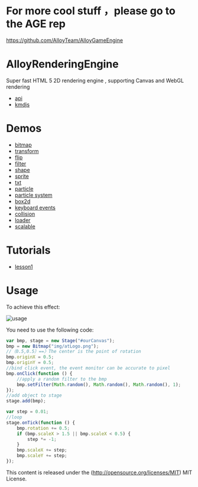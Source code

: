 # For more cool stuff ，please go to the AGE rep

https://github.com/AlloyTeam/AlloyGameEngine

# AlloyRenderingEngine
Super fast HTML 5 2D rendering engine , supporting Canvas and WebGL rendering

* [api](http://alloyteam.github.io/AlloyRenderingEngine/doc/)
* [kmdjs](https://github.com/kmdjs/kmdjs)


# Demos
* [bitmap](http://alloyteam.github.io/AlloyRenderingEngine/example/bitmap.html) 
* [transform](http://alloyteam.github.io/AlloyRenderingEngine/example/transform.html) 
* [flip](http://alloyteam.github.io/AlloyRenderingEngine/example/flip.html) 
* [filter](http://alloyteam.github.io/AlloyRenderingEngine/example/filter.html) 
* [shape](http://alloyteam.github.io/AlloyRenderingEngine/example/shape.html) 
* [sprite](http://alloyteam.github.io/AlloyRenderingEngine/example/sprite.html) 
* [txt](http://alloyteam.github.io/AlloyRenderingEngine/example/txt.html) 
* [particle](http://alloyteam.github.io/AlloyRenderingEngine/example/particle.html) 
* [particle system](http://alloyteam.github.io/AlloyRenderingEngine/example/particlesystem.html) 
* [box2d](http://alloyteam.github.io/AlloyRenderingEngine/example/box2d.html) 
* [keyboard events](http://alloyteam.github.io/AlloyRenderingEngine/example/keyboardevents.html) 
* [collision](http://alloyteam.github.io/AlloyRenderingEngine/example/collision.html) 
* [loader](http://alloyteam.github.io/AlloyRenderingEngine/example/loader/loader.html) 
* [scalable](http://alloyteam.github.io/AlloyRenderingEngine/example/scalable.html)

# Tutorials
* [lesson1](http://www.cnblogs.com/iamzhanglei/p/4306146.html)

# Usage
To achieve this effect:

![usage](https://raw.githubusercontent.com/AlloyTeam/AlloyRenderingEngine/master/asset/img/usage2.gif)

You need to use the following code:

```javascript
var bmp, stage = new Stage("#ourCanvas");
bmp = new Bitmap("img/atLogo.png");
//（0.5,0.5）==〉The center is the point of rotation
bmp.originX = 0.5;
bmp.originY = 0.5;
//bind click event, the event monitor can be accurate to pixel
bmp.onClick(function () {
    //apply a random filter to the bmp
    bmp.setFilter(Math.random(), Math.random(), Math.random(), 1);
});
//add object to stage
stage.add(bmp);

var step = 0.01;
//loop
stage.onTick(function () {
    bmp.rotation += 0.5;
    if (bmp.scaleX > 1.5 || bmp.scaleX < 0.5) {
        step *= -1;
    }
    bmp.scaleX += step;
    bmp.scaleY += step;
});
```

This content is released under the (http://opensource.org/licenses/MIT) MIT License.
